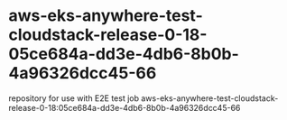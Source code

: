 # aws-eks-anywhere-test-cloudstack-release-0-18-05ce684a-dd3e-4db6-8b0b-4a96326dcc45-66
repository for use with E2E test job aws-eks-anywhere-test-cloudstack-release-0-18:05ce684a-dd3e-4db6-8b0b-4a96326dcc45-66
